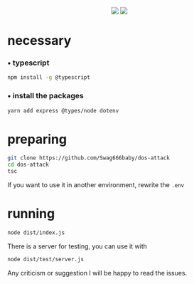 <p align="center">
 <img src="https://raw.githubusercontent.com/MicaelliMedeiros/micaellimedeiros/master/image/computer-illustration.png"/>
 <img src="https://img.shields.io/badge/TypeScript-black?style=for-the-badge&logo=typescript&logoColor=white"/>
</p>

# necessary 
### • typescript
 ```bash
 npm install -g @typescript
 ```
### • install the packages 
 ```bash
 yarn add express @types/node dotenv
 ```

# preparing
```bash
git clone https://github.com/Swag666baby/dos-attack
cd dos-attack
tsc
```
If you want to use it in another environment, rewrite the `.env`

# running 
```bash
node dist/index.js
```
There is a server for testing, you can use it with
```bash
node dist/test/server.js
```

Any criticism or suggestion I will be happy to read the issues.
